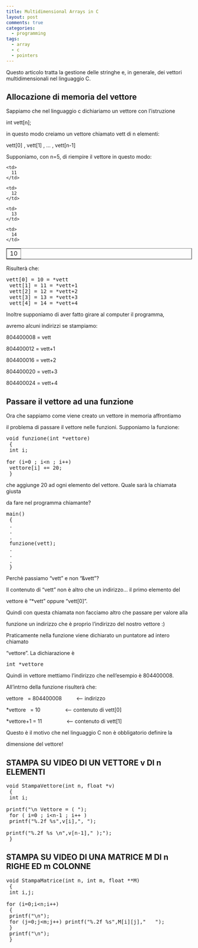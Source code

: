 ```yaml
---
title: Multidimensional Arrays in C
layout: post
comments: true
categories:
  - programming
tags:
  - array
  - c
  - pointers
---
```

Questo articolo tratta la gestione delle stringhe e, in generale, dei vettori multidimensionali nel linguaggio C.

## Allocazione di memoria del vettore

Sappiamo che nel linguaggio c dichiariamo un vettore con l&#8217;istruzione

int vett[n];

in questo modo creiamo un vettore chiamato vett di n elementi:

<!--more-->

vett[0] , vett[1] , &#8230; , vett[n-1]

Supponiamo, con n=5, di riempire il vettore in questo modo:

<table border="1">
  <tr>
    <td>
      10
    </td>

    <td>
      11
    </td>

    <td>
      12
    </td>

    <td>
      13
    </td>

    <td>
      14
    </td>
  </tr>
</table>

Risulterà che:

<pre lang="c">vett[0] = 10 = *vett
 vett[1] = 11 = *vett+1
 vett[2] = 12 = *vett+2
 vett[3] = 13 = *vett+3
 vett[4] = 14 = *vett+4</pre>

Inoltre supponiamo di aver fatto girare al computer il programma,

avremo alcuni indirizzi se stampiamo:

804400008 = vett

804400012 = vett+1

804400016 = vett+2

804400020 = vett+3

804400024 = vett+4

## Passare il vettore ad una funzione

Ora che sappiamo come viene creato un vettore in memoria affrontiamo

il problema di passare il vettore nelle funzioni. Supponiamo la funzione:

<pre lang="c">void funzione(int *vettore)
 {
 int i;

for (i=0 ; i&lt;n ; i++)
 vettore[i] += 20;
 }</pre>

che aggiunge 20 ad ogni elemento del vettore. Quale sarà la chiamata giusta

da fare nel programma chiamante?

<pre lang="c">main()
 {
 .
 .
 .
 funzione(vett);
 .
 .
 .
 }</pre>

Perchè passiamo &#8220;vett&#8221; e non &#8220;&vett&#8221;?

Il contenuto di &#8220;vett&#8221; non è altro che un indirizzo&#8230; il primo elemento del

vettore è &#8220;*vett&#8221; oppure &#8220;vett[0]&#8221;.

Quindi con questa chiamata non facciamo altro che passare per valore alla

funzione un indirizzo che è proprio l&#8217;indirizzo del nostro vettore :)

Praticamente nella funzione viene dichiarato un puntatore ad intero chiamato

&#8220;vettore&#8221;. La dichiarazione è

<pre lang="c">int *vettore</pre>

Quindi in vettore mettiamo l&#8217;indirizzo che nell&#8217;esempio è 804400008.

All&#8217;intrno della funzione risulterà che:

vettore   = 804400008          <&#8211; indirizzo

*vettore   = 10                 <&#8211; contenuto di vett[0]

*vettore+1 = 11                 <&#8211; contenuto di vett[1]

Questo è il motivo che nel linguaggio C non è obbligatorio definire la

dimensione del vettore!

## STAMPA SU VIDEO DI UN VETTORE v DI n ELEMENTI

<pre lang="c">void StampaVettore(int n, float *v)
 {
 int i;

printf("\n Vettore = ( ");
 for ( i=0 ; i&lt;n-1 ; i++ )
 printf("%.2f %s",v[i],", ");

printf("%.2f %s \n",v[n-1]," );");
 }</pre>

## STAMPA SU VIDEO DI UNA MATRICE M DI n RIGHE ED m COLONNE

<pre lang="c">void StampaMatrice(int n, int m, float **M)
 {
 int i,j;

for (i=0;i&lt;n;i++)
 {
 printf("\n");
 for (j=0;j&lt;m;j++) printf("%.2f %s",M[i][j],"   ");
 }
 printf("\n");
 }</pre>
